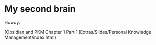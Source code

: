 # My second brain

Howdy.

[Obsidian and PKM Chapter 1 Part 1](Extras/Slides/Personal Knowledge Management/index.html)

